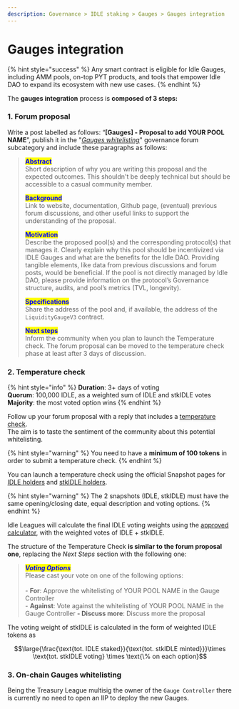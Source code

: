 ```yaml
---
description: Governance > IDLE staking > Gauges > Gauges integration
---
```


# Gauges integration

{% hint style="success" %}
Any smart contract is eligible for Idle Gauges, including AMM pools, on-top PYT products, and tools that empower Idle DAO to expand its ecosystem with new use cases.
{% endhint %}

The **gauges integration** process is **composed of 3 steps:**

### **1. Forum proposal**

Write a post labelled as follows: “**\[Gauges] - Proposal to add YOUR POOL NAME**”, publish it in the "[_Gauges whitelisting_](https://gov.idle.finance/c/governance/gauges/25)" governance forum subcategory and include these paragraphs as follows:

> <mark style="color:blue;">**Abstract**</mark>\
> Short description of why you are writing this proposal and the expected outcomes. This shouldn't be deeply technical but should be accessible to a casual community member.
>
> <mark style="color:blue;">**Background**</mark>\
> Link to website, documentation, Github page, (eventual) previous forum discussions, and other useful links to support the understanding of the proposal.
>
> <mark style="color:blue;">**Motivation**</mark>\
> Describe the proposed pool(s) and the corresponding protocol(s) that manages it. Clearly explain why this pool should be incentivized via IDLE Gauges and what are the benefits for the Idle DAO. Providing tangible elements, like data from previous discussions and forum posts, would be beneficial. If the pool is not directly managed by Idle DAO, please provide information on the protocol’s Governance structure, audits, and pool’s metrics (TVL, longevity).
>
> <mark style="color:blue;">**Specifications**</mark>\
> Share the address of the pool and, if available, the address of the `LiquidityGaugeV3` contract.
>
> <mark style="color:blue;">**Next steps**</mark>\
> Inform the community when you plan to launch the Temperature check. The forum proposal can be moved to the temperature check phase at least after 3 days of discussion.

### **2. Temperature check**

{% hint style="info" %}
**Duration**: 3+ days of voting\
**Quorum**: 100,000 IDLE, as a weighted sum of IDLE and stkIDLE votes\
**Majority**: the most voted option wins
{% endhint %}

Follow up your forum proposal with a reply that includes a [temperature check](../../../governance/idle-dao/governance-process/#2.-temperature-check).\
The aim is to taste the sentiment of the community about this potential whitelisting.

{% hint style="warning" %}
You need to have a **minimum of 100 tokens** in order to submit a temperature check.
{% endhint %}

You can launch a temperature check using the official Snapshot pages for [IDLE holders](https://snapshot.org/#/idlefinance.eth) and [stkIDLE holders](https://snapshot.org/#/staking.idlefinance.eth).

{% hint style="warning" %}
The 2 snapshots (IDLE, stkIDLE) must have the same opening/closing date, equal description and voting options.
{% endhint %}

Idle Leagues will calculate the final IDLE voting weights using the [approved calculator](https://docs.google.com/spreadsheets/d/1BnH9boRmBADuyquvDMh0AmQfF97Zj76sIENKtySLU8o/edit?usp=sharing), with the weighted votes of IDLE + stkIDLE.

The structure of the Temperature Check **is similar to the forum proposal one**, replacing the _Next Steps_ section with the following one:

> _<mark style="color:blue;">**Voting Options**</mark>_\
> Please cast your vote on one of the following options:\
> \
> \- **For**: Approve the whitelisting of YOUR POOL NAME in the Gauge Controller \
> \- **Against**: Vote against the whitelisting of YOUR POOL NAME in the Gauge Controller **- Discuss more**: Discuss more the proposal

The voting weight of stkIDLE is calculated in the form of weighted IDLE tokens as

$$\large{\frac{\text{tot. IDLE staked}}{\text{tot. stkIDLE minted}}}\times \text{tot. stkIDLE voting} \times \text{\% on each option}$$

### 3. On-chain Gauges whitelisting

Being the Treasury League multisig the owner of the `Gauge Controller` there is currently no need to open an IIP to deploy the new Gauges.&#x20;
